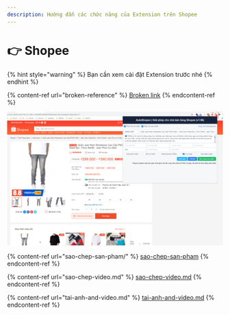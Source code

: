 ```yaml
---
description: Hướng dẫn các chức năng của Extension trên Shopee
---
```


# 👉 Shopee

{% hint style="warning" %}
Bạn cần xem cài đặt Extension trước nhé
{% endhint %}

{% content-ref url="broken-reference" %}
[Broken link](broken-reference)
{% endcontent-ref %}

![Vào Trang sản phẩm Shopee => Mở Extension => ở gốc phải trình duyệt](<../../.gitbook/assets/image (47).png>)

{% content-ref url="sao-chep-san-pham/" %}
[sao-chep-san-pham](sao-chep-san-pham/)
{% endcontent-ref %}

{% content-ref url="sao-chep-video.md" %}
[sao-chep-video.md](sao-chep-video.md)
{% endcontent-ref %}

{% content-ref url="tai-anh-and-video.md" %}
[tai-anh-and-video.md](tai-anh-and-video.md)
{% endcontent-ref %}
